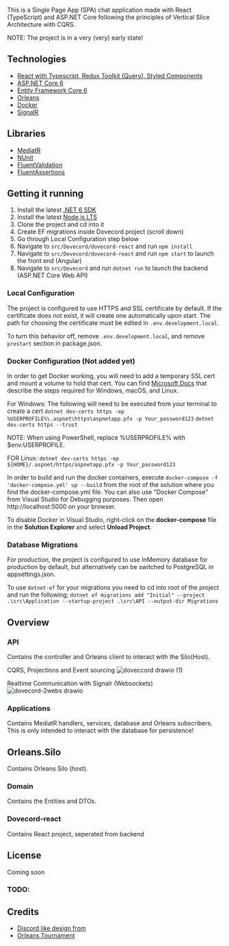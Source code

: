 This is a Single Page App (SPA) chat application made with React (TypeScript) and ASP.NET Core following the principles of Vertical Slice Architecture with CQRS.

NOTE: The project is in a very (very) early state!

## Technologies
* [React with Typescript, Redux Toolkit (Query), Styled Components](https://reactjs.org/)
* [ASP.NET Core 6](https://docs.microsoft.com/en-us/aspnet/core/introduction-to-aspnet-core?view=aspnetcore-6.0)
* [Entity Framework Core 6](https://docs.microsoft.com/en-us/ef/core/)
* [Orleans](https://github.com/dotnet/orleans)
* [Docker](https://www.docker.com/)
* [SignalR](https://dotnet.microsoft.com/en-us/apps/aspnet/signalr)

## Libraries
* [MediatR](https://github.com/jbogard/MediatR)
* [NUnit](https://nunit.org/)
* [FluentValidation](https://fluentvalidation.net/)
* [FluentAssertions](https://fluentassertions.com/)

## Getting it running

1. Install the latest [.NET 6 SDK](https://dotnet.microsoft.com/download/dotnet/6.0)
2. Install the latest [Node.js LTS](https://nodejs.org/en/)
3. Clone the project and cd into it
4. Create EF migrations inside Dovecord project (scroll down)
5. Go through Local Configuration step below
6. Navigate to `src/Dovecord/dovecord-react` and run `npm install`
7. Navigate to `src/Dovecord/dovecord-react` and run `npm start` to launch the front end (Angular)
8. Navigate to `src/Dovecord` and run `dotnet run` to launch the backend (ASP.NET Core Web API)

### Local Configuration
The project is configured to use HTTPS and SSL certificate by default. If the certificate does not exist, it will create one automatically upon start.
The path for choosing the certificate must be edited in `.env.development.local`.

To turn this behavior off, remove `.env.development.local`, and remove `prestart` section in package.json.

### Docker Configuration (Not added yet)
In order to get Docker working, you will need to add a temporary SSL cert and mount a volume to hold that cert.
You can find [Microsoft Docs](https://docs.microsoft.com/en-us/aspnet/core/security/docker-https?view=aspnetcore-6.0) that describe the steps required for Windows, macOS, and Linux.
 
For Windows:
The following will need to be executed from your terminal to create a cert
`dotnet dev-certs https -ep %USERPROFILE%\.aspnet\https\aspnetapp.pfx -p Your_password123`
`dotnet dev-certs https --trust`

NOTE: When using PowerShell, replace %USERPROFILE% with $env:USERPROFILE.

FOR Linux:
`dotnet dev-certs https -ep ${HOME}/.aspnet/https/aspnetapp.pfx -p Your_password123`

In order to build and run the docker containers, execute `docker-compose -f 'docker-compose.yml' up --build` from the root of the solution where you find the docker-compose.yml file.  You can also use "Docker Compose" from Visual Studio for Debugging purposes.
Then open http://localhost:5000 on your browser.

To disable Docker in Visual Studio, right-click on the **docker-compose** file in the **Solution Explorer** and select **Unload Project**.

### Database Migrations
For production, the project is configured to use InMemory database for production by default, but alternatively can be switched to PostgreSQL in appsettings.json.

To use `dotnet-ef` for your migrations you need to cd into root of the project and run the following;
`dotnet ef migrations add "Initial" --project .\src\Application --startup-project .\src\API --output-dir Migrations`

## Overview

### API
Contains the controller and Orleans client to interact with the Silo(Host).

CQRS, Projections and Event sourcing
![doveccord drawio (1)](https://user-images.githubusercontent.com/8531546/168687731-4470522c-a72a-4e42-9efd-322697c11f30.png)


Realtime Communication with Signalr (Websockets)
![dovecord-2webs drawio](https://user-images.githubusercontent.com/8531546/168687719-9a24541b-a625-4ad9-b295-e22c57eb8aea.png)


### Applications
Contains MediatR handlers, services, database and Orleans subscribers.
This is only intended to interact with the database for persistence!

## Orleans.Silo
Contains Orleans Silo (host).

### Domain
Contains the Entities and DTOs.

### Dovecord-react
Contains React project, seperated from backend 

## License
Coming soon

### TODO:

## Credits
* [Discord like design from](https://github.com/gabrielfernans/discord-ui)
* [Orleans.Tournament](https://github.com/pmorelli92/Orleans.Tournament)
